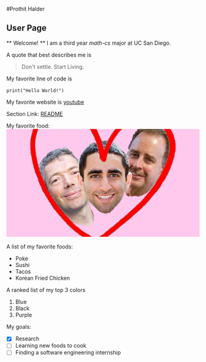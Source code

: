 #Prothit Halder
## User Page

** Welcome! ** I am a third year *math-cs* major at UC San Diego.

A quote that best describes me is 
 > Don't settle. Start Living.

 My favorite line of code is
 ```
print("Hello World!")
 ```

My favorite website is [youtube](https://www.youtube.com/)

Section Link: [README](https://github.com/prorick/CSE110Lab1-#cse110lab1-)

My favorite food:
 ![This is an image](spis.png)

 A list of my favorite foods:
- Poke
- Sushi
- Tacos
- Korean Fried Chicken
  
A ranked list of my top 3 colors
1. Blue
2. Black
3. Purple

My goals:
- [x] Research
- [ ] Learning new foods to cook
- [ ] Finding a software engineering internship